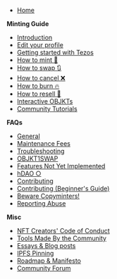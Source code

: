 * [Home](https://github.com/teia-community/teia-ui/wiki)

**Minting Guide**
* [Introduction](https://github.com/teia-community/teia-ui/wiki/Introduction)
* [Edit your profile](https://github.com/teia-community/teia-ui/wiki/Edit-your-profile)
* [Getting started with Tezos](https://github.com/teia-community/teia-ui/wiki/Getting-Started-with-Tezos)
* [How to mint 🌿](https://github.com/teia-community/teia-ui/wiki/How-to-mint-🌿)
* [How to swap 🔃](https://github.com/teia-community/teia-ui/wiki/How-to-swap-🔃)
* [How to cancel ❌](https://github.com/teia-community/teia-ui/wiki/How-to-cancel-❌)
* [How to burn 🔥](https://github.com/teia-community/teia-ui/wiki/How-to-burn-🔥)
* [How to resell 🏪](https://github.com/teia-community/teia-ui/wiki/How-to-resell-🏪)
* [Interactive OBJKTs](https://github.com/teia-community/teia-ui/wiki/Interactive-OBJKTs)
* [Community Tutorials](https://github.com/teia-community/teia-ui/wiki/Community-tutorials)

**FAQs**

* [General](https://github.com/teia-community/teia-ui/wiki/General)
* [Maintenance Fees](https://github.com/teia-community/teia-ui/wiki/Maintenance-fees)
* [Troubleshooting](https://github.com/teia-community/teia-ui/wiki/Troubleshooting)
* [OBJKT1SWAP](https://github.com/teia-community/teia-ui/wiki/OBJKTV1SWAP-migration-to-v2)
* [Features Not Yet Implemented](https://github.com/teia-community/teia-ui/wiki/Features-not-yet-implemented)
* [hDAO ○](https://github.com/teia-community/teia-ui/wiki/hDAO)
* [Contributing](https://github.com/teia-community/teia-ui/wiki/Contributing)
* [Contributing (Beginner's Guide)](https://github.com/teia-community/teia-ui/wiki/Contributing-Beginners-Guide)
* [Beware Copyminters!](https://github.com/teia-community/teia-ui/wiki/Beware-copyminters!)
* [Reporting Abuse](https://github.com/teia-community/teia-ui/wiki/Reporting-Abuse)

**Misc**
* [NFT Creators' Code of Conduct](https://github.com/teia-community/teia-ui/wiki/NFT-Creators-Code-of-Conduct)
* [Tools Made By the Community](https://github.com/teia-community/teia-ui/wiki/Tools-made-by-the-community)
* [Essays & Blog posts](https://github.com/teia-community/teia-ui/wiki/Essays-blogs)
* [IPFS Pinning](https://github.com/teia-community/teia-ui/wiki/IPFS-pinning)
* [Roadmap & Manifesto](https://github.com/teia-community/teia-ui/wiki/Roadmap-&-Manifesto)
* [Community Forum](https://github.com/teia-community/teia-ui/wiki/Community-Forum)